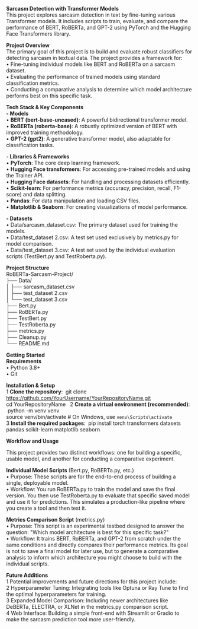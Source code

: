 **Sarcasm Detection with Transformer Models**  
This project explores sarcasm detection in text by fine-tuning various Transformer models. It includes scripts to train, evaluate, and compare the performance of BERT, RoBERTa, and GPT-2 using PyTorch and the Hugging Face Transformers library.  

**Project Overview**  
The primary goal of this project is to build and evaluate robust classifiers for detecting sarcasm in textual data. The project provides a framework for:  
	•	Fine-tuning individual models like BERT and RoBERTa on a sarcasm dataset.  
	•	Evaluating the performance of trained models using standard classification metrics.  
	•	Conducting a comparative analysis to determine which model architecture performs best on this specific task.  


**Tech Stack & Key Components**  
**- Models**  
	•	**BERT (bert-base-uncased)**: A powerful bidirectional transformer model.  
	•	**RoBERTa (roberta-base)**: A robustly optimized version of BERT with improved training methodology.  
	•	**GPT-2 (gpt2)**: A generative transformer model, also adaptable for classification tasks.  

**- Libraries & Frameworks**  
	•	**PyTorch**: The core deep learning framework.  
	•	**Hugging Face transformers**: For accessing pre-trained models and using the Trainer API.  
	•	**Hugging Face datasets**: For handling and processing datasets efficiently.  
	•	**Scikit-learn**: For performance metrics (accuracy, precision, recall, F1-score) and data splitting.  
	•	**Pandas**: For data manipulation and loading CSV files.  
	•	**Matplotlib & Seaborn**: For creating visualizations of model performance.  

**- Datasets**  
	•	Data/sarcasm_dataset.csv: The primary dataset used for training the models.  
	•	Data/test_dataset 2.csv: A test set used exclusively by metrics.py for model comparison.  
	•	Data/test_dataset 3.csv: A test set used by the individual evaluation scripts (TestBert.py and TestRoberta.py).  


**Project Structure**  
RoBERTa-Sarcasm-Project/  
├── Data/  
│   ├── sarcasm_dataset.csv  
│   ├── test_dataset 2.csv  
│   └── test_dataset 3.csv  
├── Bert.py  
├── RoBERTa.py  
├── TestBert.py  
├── TestRoberta.py  
├── metrics.py  
├── Cleanup.py  
└── README.md  


**Getting Started**  
**Requirements**  
	•	Python 3.8+  
	•	Git  

**Installation & Setup**  
	1	**Clone the repository**:  git clone https://github.com/YourUsername/YourRepositoryName.git  
                               cd YourRepositoryName   
	2	**Create a virtual environment (recommended)**:  python -m venv venv  
          	                                     source venv/bin/activate  # On Windows, use `venv\Scripts\activate`  
	3	**Install the required packages**:  pip install torch transformers datasets pandas scikit-learn matplotlib seaborn  


**Workflow and Usage**  

This project provides two distinct workflows: one for building a specific, usable model, and another for conducting a comparative experiment.  

**Individual Model Scripts** (Bert.py,  RoBERTa.py, etc.)  
	•	Purpose: These scripts are for the end-to-end process of building a single, deployable model.  
	•	Workflow: You run RoBERTa.py to train the model and save the final version. You then use TestRoberta.py to evaluate that specific saved model and use it for predictions. This simulates a production-like pipeline where you create a tool and then test it.  

**Metrics Comparison Script** (metrics.py)  
	•	Purpose: This script is an experimental testbed designed to answer the question: "Which model architecture is best for this specific task?"  
	•	Workflow: It trains BERT, RoBERTa, and GPT-2 from scratch under the same conditions and directly compares their performance metrics. Its goal is not to save a final model for later use, but to generate a comparative analysis to inform which architecture you might choose to build with the individual scripts.  


**Future Additions**  
	1	Potential improvements and future directions for this project include:  
	2	Hyperparameter Tuning: Integrating tools like Optuna or Ray Tune to find the optimal hyperparameters for training.  
	3	Expanded Model Comparison: Including newer architectures like DeBERTa, ELECTRA, or XLNet in the metrics.py comparison script.  
	4	Web Interface: Building a simple front-end with Streamlit or Gradio to make the sarcasm prediction tool more user-friendly.   

